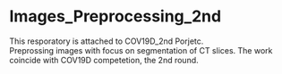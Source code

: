 # Images_Preprocessing_2nd
This resporatory is attached to COV19D_2nd Porjetc. <br/>
Preprossing images with focus on segmentation of CT slices. The work coincide with COV19D competetion, the 2nd round.
